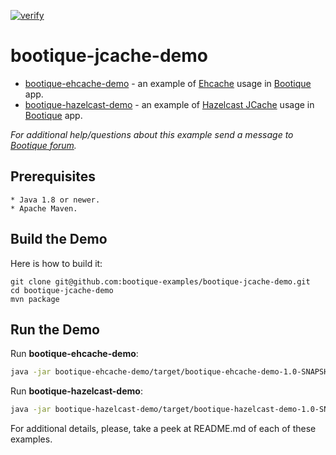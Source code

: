 [![verify](https://github.com/bootique-examples/bootique-jcache-demo/actions/workflows/verify.yml/badge.svg)](https://github.com/bootique-examples/bootique-jcache-demo/actions/workflows/verify.yml)
# bootique-jcache-demo

* [bootique-ehcache-demo](https://github.com/bootique-examples/bootique-jcache-demo/tree/master/bootique-ehcache-demo) -
an example of [Ehcache](http://www.ehcache.org) usage in [Bootique](http://bootique.io) app. 
* [bootique-hazelcast-demo](https://github.com/bootique-examples/bootique-jcache-demo/tree/master/bootique-hazelcast-demo) - 
an example of [Hazelcast JCache](http://docs.hazelcast.org/docs/3.4/manual/html/jcache.html) usage in [Bootique](http://bootique.io) app.

*For additional help/questions about this example send a message to
[Bootique forum](https://groups.google.com/forum/#!forum/bootique-user).*
   
## Prerequisites
      
    * Java 1.8 or newer.
    * Apache Maven.
      
## Build the Demo
      
Here is how to build it:
        
    git clone git@github.com:bootique-examples/bootique-jcache-demo.git
    cd bootique-jcache-demo
    mvn package
      
## Run the Demo

Run **bootique-ehcache-demo**:
```bash
java -jar bootique-ehcache-demo/target/bootique-ehcache-demo-1.0-SNAPSHOT.jar --config=bootique-ehcache-demo/config.yml --demo
```
Run **bootique-hazelcast-demo**:
```bash
java -jar bootique-hazelcast-demo/target/bootique-hazelcast-demo-1.0-SNAPSHOT.jar --config=bootique-hazelcast-demo/config.yml --demo
```
For additional details, please, take a peek at README.md of each of these examples.